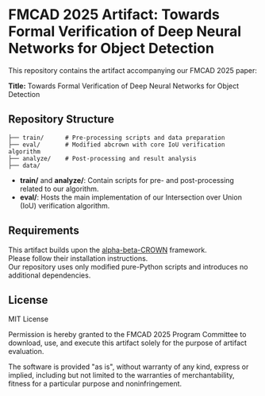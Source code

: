 # FMCAD 2025 Artifact: Towards Formal Verification of Deep Neural Networks for Object Detection

This repository contains the artifact accompanying our FMCAD 2025 paper:

**Title:** Towards Formal Verification of Deep Neural Networks for Object Detection  

## Repository Structure

```
├── train/      # Pre-processing scripts and data preparation  
├── eval/       # Modified abcrown with core IoU verification algorithm  
├── analyze/    # Post-processing and result analysis
├── data/       
```

- **train/** and **analyze/**: Contain scripts for pre- and post-processing related to our algorithm.  
- **eval/**: Hosts the main implementation of our Intersection over Union (IoU) verification algorithm.

## Requirements

This artifact builds upon the [alpha-beta-CROWN](https://github.com/Verified-Intelligence/alpha-beta-CROWN) framework.  
Please follow their installation instructions.  
Our repository uses only modified pure-Python scripts and introduces no additional dependencies.

## License

MIT License

Permission is hereby granted to the FMCAD 2025 Program Committee to download, use, and execute this artifact solely for the purpose of artifact evaluation.

The software is provided "as is", without warranty of any kind, express or implied, including but not limited to the warranties of merchantability, fitness for a particular purpose and noninfringement.